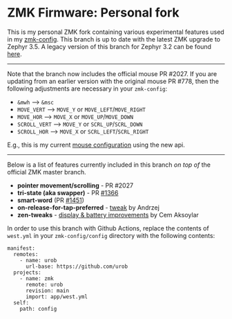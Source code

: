 # ZMK Firmware: Personal fork

This is my personal ZMK fork containing various experimental features used in
my [zmk-config](https://github.com/urob/zmk-config/). This branch is up to date
with the latest ZMK upgrade to Zephyr 3.5. A legacy version
of this branch for Zephyr 3.2 can be found [here](https://github.com/urob/zmk/tree/main-3.2).

---

Note that the branch now includes the official mouse PR #2027. If you are updating from an earlier
version with the original mouse PR #778, then the following
adjustments are necessary in your `zmk-config`:

- `&mwh` --> `&msc`
- `MOVE_VERT` --> `MOVE_Y` or `MOVE_LEFT`/`MOVE_RIGHT`
- `MOVE_HOR` --> `MOVE_X` or `MOVE_UP`/`MOVE_DOWN`
- `SCROLL_VERT` --> `MOVE_Y` or `SCRL_UP`/`SCRL_DOWN`
- `SCROLL_HOR` --> `MOVE_X` or `SCRL_LEFT`/`SCRL_RIGHT`

E.g., this is my current [mouse
configuration](https://github.com/urob/zmk-config/blob/main/config/mouse.dtsi)
using the new api.

---

Below is a list of features currently included in this branch _on top of_
the official ZMK master branch.

- **pointer movement/scrolling** - PR #2027
- **tri-state (aka swapper)** - PR [#1366](https://github.com/zmkfirmware/zmk/pull/1366)
- **smart-word** (PR [#1451](https://github.com/zmkfirmware/zmk/pull/1451))
- **on-release-for-tap-preferred** - [tweak](https://github.com/celejewski/zmk/commit/d7a8482712d87963e59b74238667346221199293) by Andrzej
- **zen-tweaks** - [display & battery improvements](https://github.com/caksoylar/zmk/tree/caksoylar/zen-v1%2Bv2) by Cem Aksoylar

In order to use this branch with Github Actions, replace the contents of `west.yml` in
your `zmk-config/config` directory with the following contents:

```
manifest:
  remotes:
    - name: urob
      url-base: https://github.com/urob
  projects:
    - name: zmk
      remote: urob
      revision: main
      import: app/west.yml
  self:
    path: config
```
